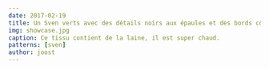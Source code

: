 ```yaml
---
date: 2017-02-19
title: Un Sven verts avec des détails noirs aux épaules et des bords côtes
img: showcase.jpg
caption: Ce tissu contient de la laine, il est super chaud.
patterns: [sven]
author: joost
---
```

